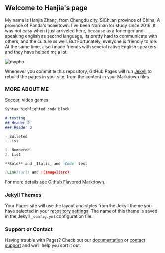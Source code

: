 
## Welcome to Hanjia's page

My name is Hanjia Zhang, from Chengdu city, SiChuan province of China, A province of Panda's hometown. I've been Norman for study since 2016. It was not easy when i just arriveled here, because as a forienger and speaking english as second language, its pretty hard to communicate with others, and the culture as well. But Fortunately, everyone is friendly to me. At the same time, also i made friends with several native English speakers and they have helped me a lot.

![mypho](https://user-images.githubusercontent.com/70305197/115793604-08048a00-a392-11eb-8eef-d6fc53ab4bf6.jpg)

Whenever you commit to this repository, GitHub Pages will run [Jekyll](https://jekyllrb.com/) to rebuild the pages in your site, from the content in your Markdown files.

### MORE ABOUT ME

Soccer, video games 

```markdown
Syntax highlighted code block

# testing
## Header 2
### Header 3

- Bulleted
- List

1. Numbered
2. List

**Bold** and _Italic_ and `Code` text

[Link](url) and ![Image](src)
```

For more details see [GitHub Flavored Markdown](https://guides.github.com/features/mastering-markdown/).

### Jekyll Themes

Your Pages site will use the layout and styles from the Jekyll theme you have selected in your [repository settings](https://github.com/hanjia-zhang/HanjiaZhang.github.io/settings/pages). The name of this theme is saved in the Jekyll `_config.yml` configuration file.

### Support or Contact

Having trouble with Pages? Check out our [documentation](https://docs.github.com/categories/github-pages-basics/) or [contact support](https://support.github.com/contact) and we’ll help you sort it out.
